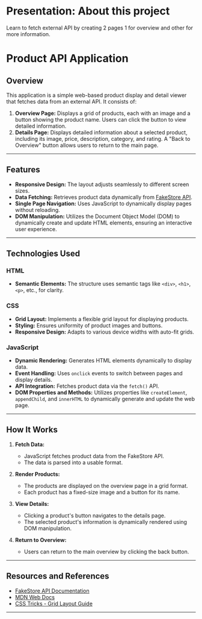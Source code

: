 # Presentation: About this project
Learn to fetch external API by creating 2 pages 1 for overview and other for more information.

# Product API Application

## Overview
This application is a simple web-based product display and detail viewer that fetches data from an external API. It consists of:

1. **Overview Page:** Displays a grid of products, each with an image and a button showing the product name. Users can click the button to view detailed information.
2. **Details Page:** Displays detailed information about a selected product, including its image, price, description, category, and rating. A "Back to Overview" button allows users to return to the main page.

---

## Features
- **Responsive Design:** The layout adjusts seamlessly to different screen sizes.
- **Data Fetching:** Retrieves product data dynamically from [FakeStore API](https://fakestoreapi.com/).
- **Single Page Navigation:** Uses JavaScript to dynamically display pages without reloading.
- **DOM Manipulation:** Utilizes the Document Object Model (DOM) to dynamically create and update HTML elements, ensuring an interactive user experience.

---

## Technologies Used

### HTML
- **Semantic Elements:** The structure uses semantic tags like `<div>`, `<h1>`, `<p>`, etc., for clarity.

### CSS
- **Grid Layout:** Implements a flexible grid layout for displaying products.
- **Styling:** Ensures uniformity of product images and buttons.
- **Responsive Design:** Adapts to various device widths with auto-fit grids.

### JavaScript
- **Dynamic Rendering:** Generates HTML elements dynamically to display data.
- **Event Handling:** Uses `onclick` events to switch between pages and display details.
- **API Integration:** Fetches product data via the `fetch()` API.
- **DOM Properties and Methods:** Utilizes properties like `createElement`, `appendChild`, and `innerHTML` to dynamically generate and update the web page.

---

## How It Works

1. **Fetch Data:**
   - JavaScript fetches product data from the FakeStore API.
   - The data is parsed into a usable format.

2. **Render Products:**
   - The products are displayed on the overview page in a grid format.
   - Each product has a fixed-size image and a button for its name.

3. **View Details:**
   - Clicking a product's button navigates to the details page.
   - The selected product's information is dynamically rendered using DOM manipulation.

4. **Return to Overview:**
   - Users can return to the main overview by clicking the back button.


---

## Resources and References
- [FakeStore API Documentation](https://fakestoreapi.com/)
- [MDN Web Docs](https://developer.mozilla.org/)
- [CSS Tricks - Grid Layout Guide](https://css-tricks.com/snippets/css/complete-guide-grid/)

---
